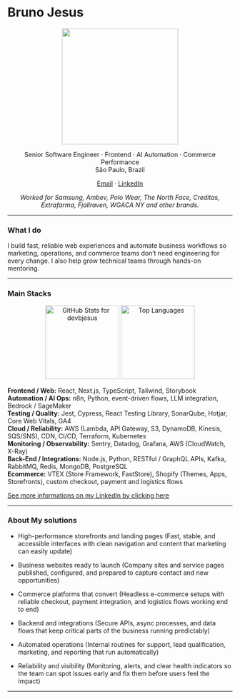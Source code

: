 # Bruno Jesus

<div align="center">
<img 
width="260"
height="260"
src="https://cdn.pixabay.com/animation/2025/10/28/00/58/00-58-09-154_512.gif" />
</div>

<p align="center">
  Senior Software Engineer · Frontend · AI Automation · Commerce Performance
  <br/>
  São Paulo, Brazil
</p>

<p align="center">
  <a href="mailto:devbjesus@gmail.com">Email</a> ·
  <a href="https://linkedin.com/in/devbjesus">LinkedIn</a> 
</p>

<p align="center" style="font-style: italic">Worked for Samsung, Ambev, Polo Wear, The North Face, Creditas, Extrafarma, Fjallraven, WGACA NY and other brands.</p>

---

### What I do

I build fast, reliable web experiences and automate business workflows so marketing, operations, and commerce teams don’t need engineering for every change. I also help grow technical teams through hands-on mentoring.

---

### Main Stacks

<div>
<p align="center">
  <img
    src="https://github-readme-stats-eight-beta-70.vercel.app/api?username=devbjesus&show_icons=true&theme=dark&hide_border=true&include_all_commits=true&count_private=true"
    alt="GitHub Stats for devbjesus"
    height="165"
  />
  <img
    src="https://github-readme-stats-eight-beta-70.vercel.app/api/top-langs/?username=devbjesus&layout=compact&theme=dark&hide_border=true"
    alt="Top Languages"
    height="165"
  />
</p>
  
</div>

**Frontend / Web:** React, Next.js, TypeScript, Tailwind, Storybook  
**Automation / AI Ops:** n8n, Python, event-driven flows, LLM integration, Bedrock / SageMaker  
**Testing / Quality:** Jest, Cypress, React Testing Library, SonarQube, Hotjar, Core Web Vitals, GA4    
**Cloud / Reliability:** AWS (Lambda, API Gateway, S3, DynamoDB, Kinesis, SQS/SNS), CDN, CI/CD, Terraform, Kubernetes  
**Monitoring / Observability:** Sentry, Datadog, Grafana, AWS (CloudWatch, X-Ray)  
**Back-End / Integrations:** Node.js, Python, RESTful / GraphQL APIs, Kafka, RabbitMQ, Redis, MongoDB, PostgreSQL  
**Ecommerce:** VTEX (Store Framework, FastStore), Shopify (Themes, Apps, Storefronts), custom checkout, payment and logistics flows  



<a href="https://linkedin.com/in/devbjesus"> See more informations on my LinkedIn by clicking here</a>

---

### About My solutions

- High-performance storefronts and landing pages (Fast, stable, and accessible interfaces with clean navigation and content that marketing can easily update)

- Business websites ready to launch (Company sites and service pages published, configured, and prepared to capture contact and new opportunities)

- Commerce platforms that convert (Headless e-commerce setups with reliable checkout, payment integration, and logistics flows working end to end)

- Backend and integrations (Secure APIs, async processes, and data flows that keep critical parts of the business running predictably)

- Automated operations (Internal routines for support, lead qualification, marketing, and reporting that run automatically)

- Reliability and visibility (Monitoring, alerts, and clear health indicators so the team can spot issues early and fix them before users feel the impact)

---

